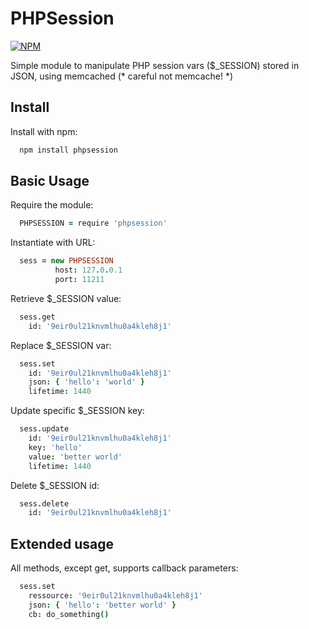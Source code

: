 # PHPSession

[![NPM](https://nodei.co/npm/phpsession.png?compact=true)](https://nodei.co/npm/phpsession/)

Simple module to manipulate PHP session vars ($_SESSION) stored in JSON, using memcached (* careful not memcache! *)

## Install

Install with npm:
  ```sh
    npm install phpsession
  ```
  
## Basic Usage

Require the module:
  ```coffeescript
    PHPSESSION = require 'phpsession'
  ```

Instantiate with URL:
  ```coffeescript
    sess = new PHPSESSION
            host: 127.0.0.1
            port: 11211
  ```


Retrieve $_SESSION value:
  ```coffeescript
    sess.get
      id: '9eir0ul21knvmlhu0a4kleh8j1'
  ```

Replace $_SESSION var:
  ```coffeescript
    sess.set
      id: '9eir0ul21knvmlhu0a4kleh8j1'
      json: { 'hello': 'world' }
      lifetime: 1440
  ```

Update specific $_SESSION key:
  ```coffeescript
    sess.update
      id: '9eir0ul21knvmlhu0a4kleh8j1'
      key: 'hello'
      value: 'better world'
      lifetime: 1440
  ```

Delete $_SESSION id:
  ```coffeescript
    sess.delete
      id: '9eir0ul21knvmlhu0a4kleh8j1'
  ```


## Extended usage

All methods, except get, supports callback parameters:
  ```coffeescript
    sess.set
      ressource: '9eir0ul21knvmlhu0a4kleh8j1'
      json: { 'hello': 'better world' }
      cb: do_something()
  ```